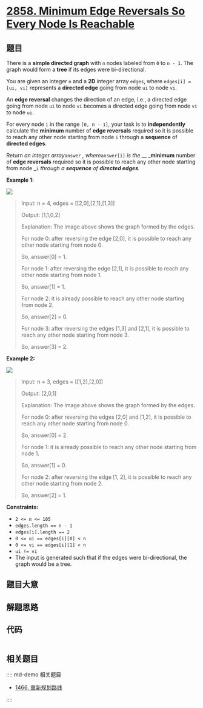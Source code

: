# [2858. Minimum Edge Reversals So Every Node Is Reachable](https://leetcode.com/problems/minimum-edge-reversals-so-every-node-is-reachable)

## 题目

There is a **simple directed graph** with `n` nodes labeled from `0` to `n -
1`. The graph would form a **tree** if its edges were bi-directional.

You are given an integer `n` and a **2D** integer array `edges`, where
`edges[i] = [ui, vi]` represents a **directed edge** going from node `ui` to
node `vi`.

An **edge reversal** changes the direction of an edge, i.e., a directed edge
going from node `ui` to node `vi` becomes a directed edge going from node `vi`
to node `ui`.

For every node `i` in the range `[0, n - 1]`, your task is to
**independently** calculate the **minimum** number of **edge reversals**
required so it is possible to reach any other node starting from node `i`
through a **sequence** of **directed edges**.

Return _an integer array_`answer` _, where_`answer[i]` _is the_ __
_**minimum** number of **edge reversals** required so it is possible to reach
any other node starting from node _`i` _through a **sequence** of **directed
edges**._



**Example 1:**

![](https://assets.leetcode.com/uploads/2023/08/26/image-20230826221104-3.png)

> Input: n = 4, edges = [[2,0],[2,1],[1,3]]
> 
> Output: [1,1,0,2]
> 
> Explanation: The image above shows the graph formed by the edges.
> 
> For node 0: after reversing the edge [2,0], it is possible to reach any other node starting from node 0.
> 
> So, answer[0] = 1.
> 
> For node 1: after reversing the edge [2,1], it is possible to reach any other node starting from node 1.
> 
> So, answer[1] = 1.
> 
> For node 2: it is already possible to reach any other node starting from node 2.
> 
> So, answer[2] = 0.
> 
> For node 3: after reversing the edges [1,3] and [2,1], it is possible to reach any other node starting from node 3.
> 
> So, answer[3] = 2.

**Example 2:**

![](https://assets.leetcode.com/uploads/2023/08/26/image-20230826225541-2.png)

> Input: n = 3, edges = [[1,2],[2,0]]
> 
> Output: [2,0,1]
> 
> Explanation: The image above shows the graph formed by the edges.
> 
> For node 0: after reversing the edges [2,0] and [1,2], it is possible to reach any other node starting from node 0.
> 
> So, answer[0] = 2.
> 
> For node 1: it is already possible to reach any other node starting from node 1.
> 
> So, answer[1] = 0.
> 
> For node 2: after reversing the edge [1, 2], it is possible to reach any other node starting from node 2.
> 
> So, answer[2] = 1.

**Constraints:**

  * `2 <= n <= 105`
  * `edges.length == n - 1`
  * `edges[i].length == 2`
  * `0 <= ui == edges[i][0] < n`
  * `0 <= vi == edges[i][1] < n`
  * `ui != vi`
  * The input is generated such that if the edges were bi-directional, the graph would be a tree.


## 题目大意

## 解题思路

## 代码

```javascript

```

## 相关题目

:::: md-demo 相关题目
- [1466. 重新规划路线](https://leetcode.com/problems/reorder-routes-to-make-all-paths-lead-to-the-city-zero)

::::
